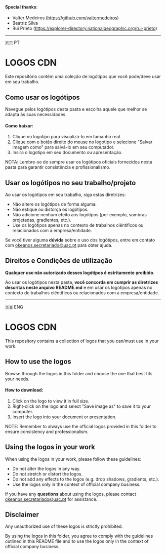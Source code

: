 #### Special thanks:
- Valter Medeiros (https://github.com/valtermedeiros)
- Beatriz Silva
- Rui Prieto (https://explorer-directory.nationalgeographic.org/rui-prieto)

___



🇵🇹 PT

# LOGOS CDN
Este repositório contém uma coleção de logótipos que você pode/deve usar em seu trabalho.

## Como usar os logótipos
Navegue pelos logótipos desta pasta e escolha aquele que melhor se adapta às suas necessidades.

#### Como baixar:
   1. Clique no logotipo para visualizá-lo em tamanho real.
   2. Clique com o botão direito do mouse no logotipo e selecione "Salvar imagem como" para salvá-lo em seu computador.
   3. Insira o logotipo em seu documento ou apresentação.

NOTA: Lembre-se de sempre usar os logótipos oficiais fornecidos nesta pasta para garantir consistência e profissionalismo.

## Usar os logótipos no seu trabalho/projeto
Ao usar os logótipos em seu trabalho, siga estas diretrizes:

- Não altere os logótipos de forma alguma.
- Não estique ou distorça os logótipos.
- Não adicione nenhum efeito aos logótipos (por exemplo, sombras projetadas, gradientes, etc.).
- Use os logótipos apenas no contexto de trabalhos ciêntificos ou relacionados com a empresa/entidade.

Se você tiver alguma **dúvida** sobre o uso dos logótipos, entre em contato com okeanos.secretariado@uac.pt para obter ajuda.

## Direitos e Condições de utilização

**Qualquer uso não autorizado desses logótipos é estritamente proibido.**

Ao usar os logótipos nesta pasta, **você concorda em cumprir as diretrizes descritas neste arquivo README.md** e em usar os logótipos apenas no contexto de trabalhos ciêntificos ou relacionados com a empresa/entidade.

---

🇬🇧 ENG
# LOGOS CDN
This repository contains a collection of logos that you can/must use in your work.

## How to use the logos
Browse through the logos in this folder and choose the one that best fits your needs.

#### How to download:
  1. Click on the logo to view it in full size.
  2. Right-click on the logo and select "Save image as" to save it to your computer.
  3. Insert the logo into your document or presentation.

NOTE: Remember to always use the official logos provided in this folder to ensure consistency and professionalism.

## Using the logos in your work
When using the logos in your work, please follow these guidelines:

- Do not alter the logos in any way.
- Do not stretch or distort the logos.
- Do not add any effects to the logos (e.g. drop shadows, gradients, etc.).
- Use the logos only in the context of official company business.

If you have any **questions** about using the logos, please contact okeanos.secretariado@uac.pt for assistance.

## Disclaimer
Any unauthorized use of these logos is strictly prohibited.

By using the logos in this folder, you agree to comply with the guidelines outlined in this README file and to use the logos only in the context of official company business.

